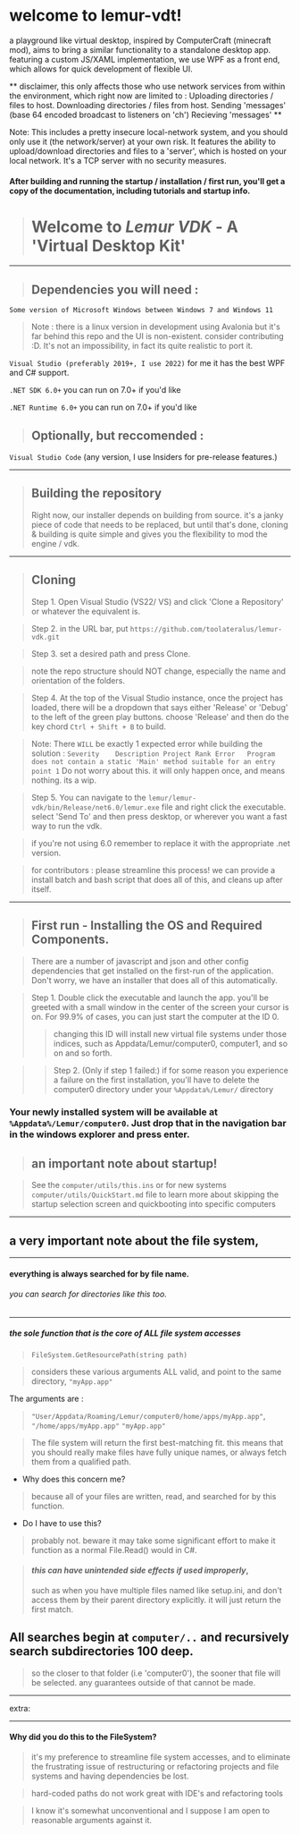 # welcome to lemur-vdt!
a playground like virtual desktop, inspired by ComputerCraft (minecraft mod), aims to bring a similar functionality to a standalone desktop app.
featuring a custom JS/XAML implementation, we use WPF as a front end, which allows for quick development of flexible UI. 


** disclaimer, this only affects those who use network services from within the environment, which right now are limited to : 
  Uploading directories / files to host.
  Downloading directories / files from host.
  Sending 'messages' (base 64 encoded broadcast to listeners on 'ch')
  Recieving 'messages'
**

Note: This includes a pretty insecure local-network system, and you should only use it (the network/server) at your own risk.
It features the ability to upload/download directories and files to a 'server', which is hosted on your local network.
It's a TCP server with no security measures.

#### After building and running the startup / installation / first run, you'll get a copy of the documentation, including tutorials and startup info.

> # Welcome to _Lemur VDK_ - A 'Virtual Desktop Kit'
---
> ## Dependencies you will need : 
`Some version of Microsoft Windows between Windows 7 and Windows 11`
> Note :  there is a linux version in development using Avalonia but it's far behind this repo and the UI is non-existent. consider contributing :D. It's not an impossibility, in fact its quite realistic to port it.

`Visual Studio (preferably 2019+, I use 2022)` for me it has the best WPF and C# support.

`.NET SDK 6.0+` you can run on 7.0+ if you'd like

`.NET Runtime 6.0+` you can run on 7.0+ if you'd like

> ## Optionally, but reccomended : 

`Visual Studio Code` (any version, I use Insiders for pre-release features.)

---
   
> ## Building the repository
> Right now, our installer depends on building from source. it's a janky piece of code that needs to be replaced, but until that's done, cloning & building is quite simple and gives you the flexibility to mod the engine / vdk.

---
> ## Cloning
> Step 1. Open Visual Studio (VS22/ VS) and click 'Clone a Repository' or whatever the equivalent is.

> Step 2. in the URL bar, put `https://github.com/toolateralus/lemur-vdk.git`

> Step 3. set a desired path and press Clone. 

> note the repo structure should NOT change, especially the name and orientation of the folders.

> Step 4. At the top of the Visual Studio instance, once the project has loaded, there will be a dropdown that says either 'Release' or 'Debug' to the left of the green play buttons. choose 'Release' and then do the key chord `Ctrl + Shift + B` to build.

> Note: There `WILL` be exactly 1 expected error while building the solution : `Severity	Description	Project Rank
Error	Program does not contain a static 'Main' method suitable for an entry point	1`
> Do not worry about this. it will only happen once, and means nothing. its a wip.


> Step 5. You can navigate to the `lemur/lemur-vdk/bin/Release/net6.0/lemur.exe` file and right click the executable. select 'Send To' and then press desktop, or wherever you want a fast way to run the vdk.

> if you're not using 6.0 remember to replace it with the appropriate .net version.

> for contributors : please streamline this process! we can provide a install batch and bash script that does all of this, and cleans up after itself.
---
> ## First run - Installing the OS and Required Components.

> There are a number of javascript and json and other config dependencies that get installed on the first-run of the application. Don't worry, we have an installer that does all of this automatically.

> Step 1. Double click the executable and launch the app.
> you'll be greeted with a small window in the center of the screen your cursor is on. For 99.9% of cases, you can just start the computer at the ID 0. 
>> changing this ID will install new virtual file systems under those indices, such as Appdata/Lemur/computer0, computer1, and so on and so forth.

>> Step 2. (Only if step 1 failed:)
>> if for some reason you experience a failure on the first installation, you'll have to delete the computer0 directory under your `%Appdata%/Lemur/` directory

### Your newly installed system will be available at `%Appdata%/Lemur/computer0`. Just drop that in the navigation bar in the windows explorer and press enter.

> ## an important note about startup!

> See the `computer/utils/this.ins` or for new systems `computer/utils/QuickStart.md` file to learn more about skipping the startup selection screen and quickbooting into specific computers

---
## a very important note about the file system,
---
#### everything is always searched for by file name. 
###### you can search for directories like this too.
---
##### the sole function that is the core of ALL file system accesses

> `FileSystem.GetResourcePath(string path)` 

> considers these various arguments ALL valid, and point to the same directory, `"myApp.app"` 

The arguments are : 
> `"User/Appdata/Roaming/Lemur/computer0/home/apps/myApp.app"`, 
> `"/home/apps/myApp.app"`
> `"myApp.app"`

> The file system will return the first best-matching fit. this means that you should really make files have fully unique names, or always fetch them from a qualified path. 

- Why does this concern me?
> because all of your files are written, read, and searched for by this function. 

- Do I have to use this?
> probably not. beware it may take some significant effort to make it function as a normal File.Read() would in C#.

> #### _this can have unintended side effects if used improperly_, 
> such as when you have multiple files named like setup.ini, and don't access them by their parent directory explicitly. it will just return the first match.

## All searches begin at `computer/..` and recursively search subdirectories 100 deep. 

>  so the closer to that folder (i.e 'computer0'), the sooner that file will be selected. any guarantees outside of that cannot be made.
---


extra:

---

#### Why did you do this to the FileSystem?

>  it's my preference to streamline file system accesses, and to eliminate the frustrating issue of restructuring or refactoring projects and file systems and having dependencies be lost.

> hard-coded paths do not work great with IDE's and refactoring tools

> I know it's somewhat unconventional and I suppose I am open to reasonable arguments against it.
